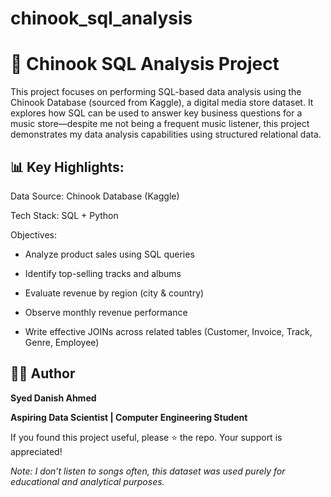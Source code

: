 # chinook_sql_analysis

# 🚀 Chinook SQL Analysis Project

This project focuses on performing SQL-based data analysis using the Chinook Database (sourced from Kaggle), a digital media store dataset. It explores how SQL can be used to answer key business questions for a music store—despite me not being a frequent music listener, this project demonstrates my data analysis capabilities using structured relational data.

## 📊 Key Highlights:
Data Source: Chinook Database (Kaggle)

Tech Stack: SQL + Python

Objectives:

- Analyze product sales using SQL queries

- Identify top-selling tracks and albums

- Evaluate revenue by region (city & country)

- Observe monthly revenue performance

- Write effective JOINs across related tables (Customer, Invoice, Track, Genre, Employee)

## 👨‍💻 Author
**Syed Danish Ahmed**

**Aspiring Data Scientist | Computer Engineering Student**

If you found this project useful, please ⭐ the repo. Your support is appreciated!

*Note: I don’t listen to songs often, this dataset was used purely for educational and analytical purposes.*

